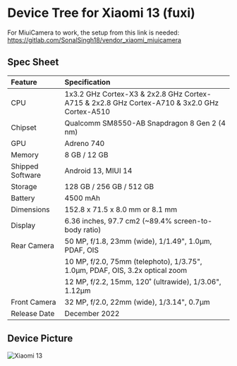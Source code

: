 #  Device Tree for Xiaomi 13 (fuxi)

For MiuiCamera to work, the setup from this link is needed:
https://gitlab.com/SonalSingh18/vendor_xiaomi_miuicamera

## Spec Sheet

| Feature                 | Specification                                                              |
| :---------------------- | :--------------------------------                                          |
| CPU                     | 1x3.2 GHz Cortex-X3 & 2x2.8 GHz Cortex-A715 & 2x2.8 GHz Cortex-A710 & 3x2.0 GHz Cortex-A510|
| Chipset                 | Qualcomm SM8550-AB Snapdragon 8 Gen 2 (4 nm)                                      |
| GPU                     | Adreno 740                                                                 |
| Memory                  | 8 GB / 12 GB                                                                |
| Shipped Software        | Android 13, MIUI 14                                                        |
| Storage                 | 128 GB / 256 GB / 512 GB                                                           |
| Battery                 | 4500 mAh                                                                   |
| Dimensions              | 152.8 x 71.5 x 8.0 mm or 8.1 mm                               |
| Display                 | 6.36 inches, 97.7 cm2 (~89.4% screen-to-body ratio)                       |
| Rear Camera             | 50 MP, f/1.8, 23mm (wide), 1/1.49", 1.0µm, PDAF, OIS                            |
|                         | 10 MP, f/2.0, 75mm (telephoto), 1/3.75", 1.0µm, PDAF, OIS, 3.2x optical zoom                                     |
|                         | 12 MP, f/2.2, 15mm, 120˚ (ultrawide), 1/3.06", 1.12µm                                                   |
| Front Camera            | 32 MP, f/2.0, 22mm (wide), 1/3.14", 0.7µm                                   |
| Release Date            | December 2022                                                               |

## Device Picture

![Xiaomi 13](https://i02.appmifile.com/521_operator_sg/08/02/2023/503cb266cda5de2f7c761228f3182737.png)

